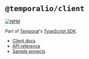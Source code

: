 # `@temporalio/client`

[![NPM](https://img.shields.io/npm/v/@temporalio/client?style=for-the-badge)](https://www.npmjs.com/package/@temporalio/client)

Part of [Temporal](https://temporal.io)'s [TypeScript SDK](https://docs.temporal.io/typescript/introduction/).

- [Client docs](https://docs.temporal.io/typescript/clients)
- [API reference](https://typescript.temporal.io/api/namespaces/client)
- [Sample projects](https://github.com/temporalio/samples-typescript)
